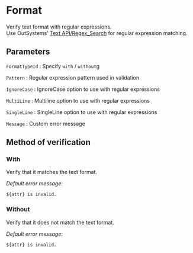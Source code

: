 # Format

Verify text format with regular expressions.  
Use OutSystems' [Text API/Regex_Search](https://success.outsystems.com/Documentation/11/Reference/OutSystems_APIs/Text_API#Regex_Search) for regular expression matching.

## Parameters

`FormatTypeId`
:   Specify `with` / `without`g

`Pattern`
:   Regular expression pattern used in validation

`IgnoreCase`
:   IgnoreCase option to use with regular expressions

`MultiLine`
:   Multiline option to use with regular expressions

`SingleLine`
:   SingleLine option to use with regular expressions

`Message`
:   Custom error message

## Method of verification

### With

Verify that it matches the text format.

_Default error message:_

    ${attr} is invalid.

### Without

Verify that it does not match the text format.

_Default error message:_

    ${attr} is invalid.
